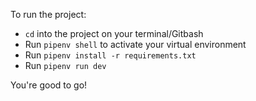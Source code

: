 To run the project:

- `cd` into the project on your terminal/Gitbash
- Run `pipenv shell` to activate your virtual environment
- Run `pipenv install -r requirements.txt`
- Run `pipenv run dev`

You're good to go! 
